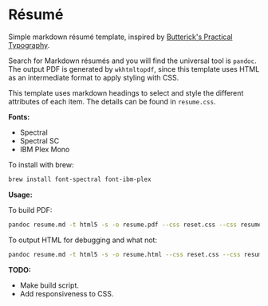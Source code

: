 # Résumé

Simple markdown résumé template, inspired by [Butterick's Practical Typography][practypo].

Search for Markdown résumés and you will find the universal tool is `pandoc`.
The output PDF is generated by `wkhtmltopdf`, since this template uses HTML as
an intermediate format to apply styling with CSS.

This template uses markdown headings to select and style the different attributes
of each item. The details can be found in `resume.css`.

**Fonts:**
- Spectral
- Spectral SC
- IBM Plex Mono

To install with brew:
```bash
brew install font-spectral font-ibm-plex
```

**Usage:**

To build PDF:
```bash
pandoc resume.md -t html5 -s -o resume.pdf --css reset.css --css resume.css
```
To output HTML for debugging and what not:
```bash
pandoc resume.md -t html5 -s -o resume.html --css reset.css --css resume.css
```

**TODO:**
- Make build script.
- Add responsiveness to CSS.

[practypo]: https://practicaltypography.com/resumes.html
